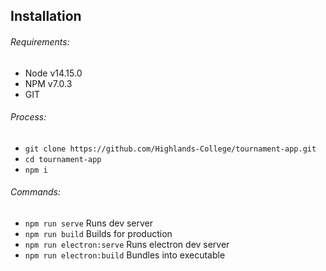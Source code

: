 ## Installation

###### Requirements:

-   Node v14.15.0
-   NPM v7.0.3
-   GIT

###### Process:

-   `git clone https://github.com/Highlands-College/tournament-app.git`
-   `cd tournament-app`
-   `npm i`

###### Commands:

-   `npm run serve` Runs dev server
-   `npm run build` Builds for production
-   `npm run electron:serve` Runs electron dev server
-   `npm run electron:build` Bundles into executable
